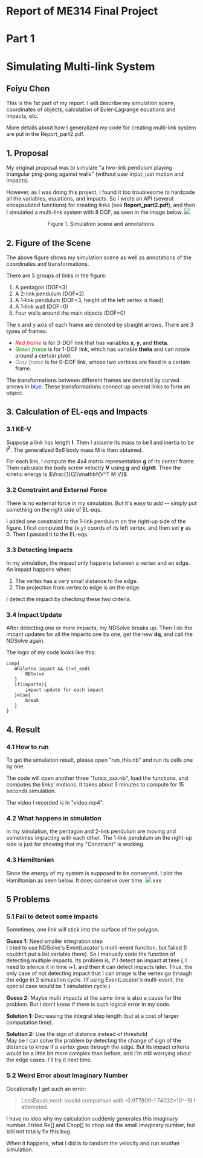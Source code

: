 # Report of ME314 Final Project
# Part 1
# Simulating Multi-link System
## Feiyu Chen

This is the 1st part of my report. I will describe my simulation scene, coordinates of objects, calculation of Euler-Lagrange equations and impacts, etc. 

More details about how I generalized my code for creating multi-link system are put in the Report_part2.pdf.

## 1. Proposal

My original proposal was to simulate "a two-link pendulum playing triangular ping-pong against walls" (without user input, just motion and impacts). 

However, as I was doing this project, I found it too troublesome to hardcode all the variables, equations, and impacts. So I wrote an API (several encapsulated functions) for creating links (see **Report_part2.pdf**), and then I simulated a multi-link system with 8 DOF, as seen in the image below.
![](images/scene_annotated.png)
<center>Figure 1. Simulation scene and annotations.</center>

## 2. Figure of the Scene

The above figure shows my simulation scene as well as annotations of the coordinates and transformations. 

There are 5 groups of links in the figure: 
1. A pentagon (DOF=3)
2. A 2-link pendulum (DOF=2)
3. A 1-link pendulum (DOF=3, height of the left vertex is fixed)
4. A 1-link wall (DOF=0)
5. Four walls around the main objects (DOF=0)

The x and y axis of each frame are denoted by straight arrows. There are 3 types of frames: 
* <span style="color:red"> *Red frame* </span> is for 3-DOF link that has variables $\mathbf{x}$, $\mathbf{y}$, and $\mathbf{theta}$.
* <span style="color:green"> *Green frame* </span> is for 1-DOF link, which has variable $\mathbf{theta}$ and can rotate around a certain pivot.
* <span style="color:gray"> *Gray frame* </span> is for 0-DOF link, whose two vertices are fixed in a certain frame.

The transformations between different frames are denoted by curved arrows in <span style="color:blue"> blue</span>. These transformations connect up several links to form an object.

## 3. Calculation of EL-eqs and Impacts

### 3.1 KE-V
Suppose a link has length $\mathbf{l}$. Then I assume its mass to be $\mathbf{l}$ and inertia to be $\mathbf{l^2}$. The generalized 6x6 body mass M is then obtained.

For each link, I compute the 4x4 matrix representation $\mathbf{g}$ of its center frame. Then calculate the body screw velocity $\mathbf{V}$ using $\mathbf{g}$ and $\mathbf{dg/dt}$. Then the kinetic energy is $\frac{1}{2}\mathbf{V^T M V}$.

### 3.2 Constraint and External Force

There is no external force in my simulation. But it's easy to add -- simply put something on the right side of EL-eqs.

I added one constraint to the 1-link pendulum on the right-up side of the figure. I first computed the {x,y} coords of its left vertex, and then set $\mathbf{y}$ as 0. Then I passed it to the EL-eqs.

### 3.3 Detecting Impacts
In my simulation, the impact only happens between a vertex and an edge. An impact happens when: 
1. The vertex has a very small distance to the edge. 
2. The projection from vertex to edge is on the edge. 

I detect the impact by checking these two criteria.

### 3.4 Impact Update
After detecting one or more impacts, my NDSolve breaks up. Then I do the impact updates for all the impacts one by one, get the new $\mathbf{dq}$, and call the NDSolve again.

The logic of my code looks like this:

```
Loop{
   While(no impact && t!=t_end{
       NDSolve
   }
   if(impacts){
       impact update for each impact
   }else{
       break
   }
}
```

## 4. Result
### 4.1 How to run
To get the simulation result, please open "run_this.nb" and run its cells one by one.

The code will open another three "funcs_xxx.nb", load the functions, and computes the links’ motions. It takes about 3 minutes to compute for 15 seconds simulation.

The video I recorded is in "video.mp4".

### 4.2 What happens in simulation
In my simulation, the pentagon and 2-link pendulum are moving and sometimes impacting with each other. The 1-link pendulum on the right-up side is just for showing that my "Constraint" is working.

### 4.3 Hamiltonian 
Since the energy of my system is supposed to be conserved, I plot the Hamiltonian as seen below. It does conserve over time.
![](images/Halmiltonian.png)
<equation>xxx</equation>

## 5 Problems

### 5.1 Fail to detect some impacts  
Sometimes, one link will stick into the surface of the polygon.

**Guess 1:** Need smaller integration step  
   I tried to use NDSolve's EventLocator's multi-event function, but failed (I couldn't put a list variable there). So I manually code the function of detecting multiple impacts. Its problem is, if I detect an impact at time i, I need to silence it in time i+1, and then it can detect impacts later. Thus, the only case of not detecting impact that I can image is the vertex go through the edge in 2 simulation cycle. (If using EventLocator's multi-event, the special case would be 1 simulation cycle.)

**Guess 2:** Maybe multi impacts at the same time is also a cause for the problem. But I don't know if there is such logical error in my code.

**Solution 1:** Decreasing the integral step length (but at a cost of larger computation time).

**Solution 2:** Use the sign of distance instead of threshold  
May be I can solve the problem by detecting the change of sign of the distance to know if a vertex goes through the edge. But its impact criteria would be a little bit more complex than before, and I'm still worrying about the edge cases. I'll try it next time.


### 5.2 Weird Error about Imaginary Number
Occationally I get such an error:  
> LessEqual::nord: Invalid comparison with -0.977809-1.74032*10^-19 I attempted.

I have no idea why my calculation suddenly generates this imaginary number. I tried Re[] and Chop[] to chop out the small imaginary number, but still not totally fix this bug.

When it happens, what I did is to random the velocity and run another simulation.





